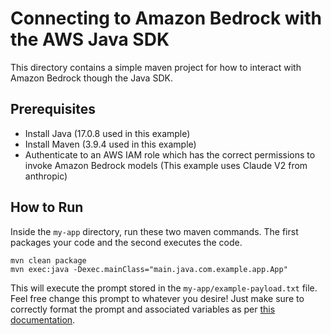 # Connecting to Amazon Bedrock with the AWS Java SDK

This directory contains a simple maven project for how to interact with Amazon Bedrock though the Java SDK.

## Prerequisites

* Install Java (17.0.8 used in this example)
* Install Maven (3.9.4 used in this example)
* Authenticate to an AWS IAM role which has the correct permissions to invoke Amazon Bedrock models (This example uses Claude V2 from anthropic)

## How to Run

Inside the `my-app` directory, run these two maven commands. The first packages your code and the second executes the code.

```
mvn clean package
mvn exec:java -Dexec.mainClass="main.java.com.example.app.App"
```

This will execute the prompt stored in the `my-app/example-payload.txt` file. Feel free change this prompt to whatever you desire! Just make sure to correctly format the prompt and associated variables as per [this documentation](https://docs.aws.amazon.com/bedrock/latest/userguide/model-parameters.html).

